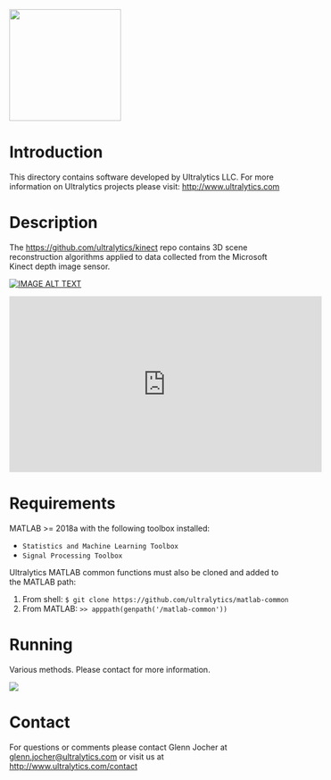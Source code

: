 <img src="https://storage.googleapis.com/ultralytics/UltralyticsLogoName1000×676.png" width="200">  

# Introduction

This directory contains software developed by Ultralytics LLC. For more information on Ultralytics projects please visit:
http://www.ultralytics.com  

# Description

The https://github.com/ultralytics/kinect repo contains 3D scene reconstruction algorithms applied to data collected from the  Microsoft Kinect depth image sensor.

[![IMAGE ALT TEXT](http://img.youtube.com/vi/qTAWyXwABos/0.jpg)](https://www.youtube-nocookie.com/embed/qTAWyXwABos?rel=0 "Video Title")

<iframe width="560" height="315" src="https://www.youtube-nocookie.com/embed/qTAWyXwABos?rel=0" frameborder="0" allow="autoplay; encrypted-media" allowfullscreen></iframe>

# Requirements

MATLAB >= 2018a with the following toolbox installed:  

- ```Statistics and Machine Learning Toolbox```
- ```Signal Processing Toolbox```

Ultralytics MATLAB common functions must also be cloned and added to the MATLAB path:

1. From shell: ```$ git clone https://github.com/ultralytics/matlab-common```
2. From MATLAB: ```>> apppath(genpath('/matlab-common'))```

# Running
Various methods. Please contact for more information.

<img src="https://github.com/ultralytics/magellan/blob/master/neutron_map.png"> 

# Contact

For questions or comments please contact Glenn Jocher at glenn.jocher@ultralytics.com or visit us at http://www.ultralytics.com/contact
